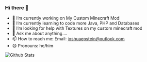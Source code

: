 ### Hi there 👋


- 🔭 I’m currently working on My Custom Minecraft Mod
- 🌱 I’m currently learning to code more Java, PHP and Databases
- 🤔 I’m looking for help with Textures on my custom minecraft mod
- 💬 Ask me about anything....
- 📫 How to reach me: Email: joshuaepstein@outlook.com
- 😄 Pronouns: he/him

![Github Stats](https://github-readme-stats.vercel.app/api?username=joshuaepstein&show_icons=true&hide_border=true)
